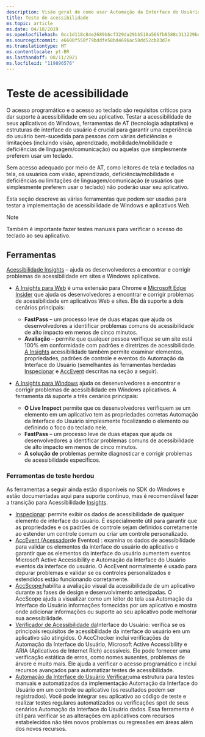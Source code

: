 ```yaml
---
description: Visão geral de como usar Automação da Interface do Usuário e outras ferramentas para testar seus aplicativos.
title: Teste de acessibilidade
ms.topic: article
ms.date: 04/18/2019
ms.openlocfilehash: 0cc1d118c84e2689b6cf329da29bb518a566fb8588c311229be17fcd28825ddc
ms.sourcegitcommit: e6600f550f79bddfe58bd4696ac50dd52cb03d7e
ms.translationtype: MT
ms.contentlocale: pt-BR
ms.lasthandoff: 08/11/2021
ms.locfileid: "119896576"
---
```

# <a name="testing-for-accessibility"></a>Teste de acessibilidade

O acesso programático e o acesso ao teclado são requisitos críticos para dar suporte à acessibilidade em seu aplicativo. Testar a acessibilidade de seus aplicativos do Windows, ferramentas de AT (tecnologia adaptativa) e estruturas de interface do usuário é crucial para garantir uma experiência do usuário bem-sucedida para pessoas com várias deficiências e limitações (incluindo visão, aprendizado, mobilidade/mobilidade e deficiências de linguagem/comunicação) ou aquelas que simplesmente preferem usar um teclado.

Sem acesso adequado por meio de AT, como leitores de tela e teclados na tela, os usuários com visão, aprendizado, deficiência/mobilidade e deficiências ou limitações de linguagem/comunicação (e usuários que simplesmente preferem usar o teclado) não poderão usar seu aplicativo.

Esta seção descreve as várias ferramentas que podem ser usadas para testar a implementação de acessibilidade de Windows e aplicativos Web.

> [!NOTE]
> Também é importante fazer testes manuais para verificar o acesso do teclado ao seu aplicativo.

## <a name="tools"></a>Ferramentas

[Acessibilidade Insights](https://accessibilityinsights.io/) – ajuda os desenvolvedores a encontrar e corrigir problemas de acessibilidade em sites e Windows aplicativos.

- [A Insights para Web](https://accessibilityinsights.io/docs/web/overview) é uma extensão para Chrome e [Microsoft Edge Insider](https://www.microsoftedgeinsider.com) que ajuda os desenvolvedores a encontrar e corrigir problemas de acessibilidade em aplicativos Web e sites. Ele dá suporte a dois cenários principais:
  - **FastPass** – um processo leve de duas etapas que ajuda os desenvolvedores a identificar problemas comuns de acessibilidade de alto impacto em menos de cinco minutos.  
  - **Avaliação** – permite que qualquer pessoa verifique se um site está 100% em conformidade com padrões e diretrizes de acessibilidade. [A Insights](https://accessibilityinsights.io/) acessibilidade também permite examinar elementos, propriedades, padrões de controle e eventos do Automação da Interface do Usuário (semelhantes às ferramentas herdadas [Inspecionar](/windows/desktop/winauto/inspect-objects) e [AccEvent](/windows/desktop/winauto/accessible-event-watcher) descritas na seção a seguir).

- [A Insights para Windows](https://accessibilityinsights.io/docs/windows/overview) ajuda os desenvolvedores a encontrar e corrigir problemas de acessibilidade em Windows aplicativos. A ferramenta dá suporte a três cenários principais:
  - **O Live Inspect** permite que os desenvolvedores verifiquem se um elemento em um aplicativo tem as propriedades corretas Automação da Interface do Usuário simplesmente focalizando o elemento ou definindo o foco do teclado nele.
  - **FastPass** – um processo leve de duas etapas que ajuda os desenvolvedores a identificar problemas comuns de acessibilidade de alto impacto em menos de cinco minutos.
  - **A solução de** problemas permite diagnosticar e corrigir problemas de acessibilidade específicos.

### <a name="legacy-testing-tools"></a>Ferramentas de teste herdou

As ferramentas a seguir ainda estão disponíveis no SDK do Windows e estão documentadas aqui para suporte contínuo, mas é recomendável fazer a transição para Acessibilidade [Insights](https://accessibilityinsights.io/).

- [Inspecionar](/windows/desktop/winauto/inspect-objects): permite exibir os dados de acessibilidade de qualquer elemento de interface do usuário. É especialmente útil para garantir que as propriedades e os padrões de controle sejam definidos corretamente ao estender um controle comum ou criar um controle personalizado.
- [AccEvent (Acessador](/windows/desktop/winauto/accessible-event-watcher)de Eventos) : examina os dados de acessibilidade para validar os elementos da interface do usuário do aplicativo e garantir que os elementos da interface do usuário aumentem eventos Microsoft Active Accessibility e Automação da Interface do Usuário eventos da interface do usuário. O AccEvent normalmente é usado para depurar problemas e validar se os controles personalizados e estendidos estão funcionando corretamente.
- [AccScope:](/windows/desktop/winauto/accscope)habilita a avaliação visual da acessibilidade de um aplicativo durante as fases de design e desenvolvimento antecipadas. O AccScope ajuda a visualizar como um leitor de tela usa Automação da Interface do Usuário informações fornecidas por um aplicativo e mostra onde adicionar informações ou suporte ao seu aplicativo pode melhorar sua acessibilidade.
- [Verificador de Acessibilidade da](/windows/desktop/winauto/ui-accessibility-checker)Interface do Usuário: verifica se os principais requisitos de acessibilidade da interface do usuário em um aplicativo são atingidos. O AccChecker inclui verificações de Automação da Interface do Usuário, Microsoft Active Accessibility e ARIA (Aplicativos de Internet Rich) acessíveis. Ele pode fornecer uma verificação estática de erros, como nomes ausentes, problemas de árvore e muito mais. Ele ajuda a verificar o acesso programático e inclui recursos avançados para automatizar testes de acessibilidade.
- [Automação da Interface do Usuário Verificar:](/windows/desktop/winauto/ui-automation-verify)uma estrutura para testes manuais e automatizados da implementação Automação da Interface do Usuário em um controle ou aplicativo (os resultados podem ser registrados). Você pode integrar seu aplicativo ao código de teste e realizar testes regulares automatizados ou verificações spot de seus cenários Automação da Interface do Usuário dados. Essa ferramenta é útil para verificar se as alterações em aplicativos com recursos estabelecidos não têm novos problemas ou regressões em áreas além dos novos recursos.
